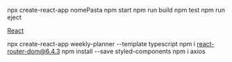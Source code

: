 npx create-react-app nomePasta
npm start
npm run build
npm test
npm run eject


[React](https://pt-br.reactjs.org/)



npx create-react-app weekly-planner --template typescript
npm i react-router-dom@6.4.3
npm install --save styled-components
npm i axios